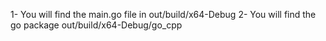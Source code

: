 1- You will find the main.go file in out/build/x64-Debug
2- You will find the go package out/build/x64-Debug/go_cpp
